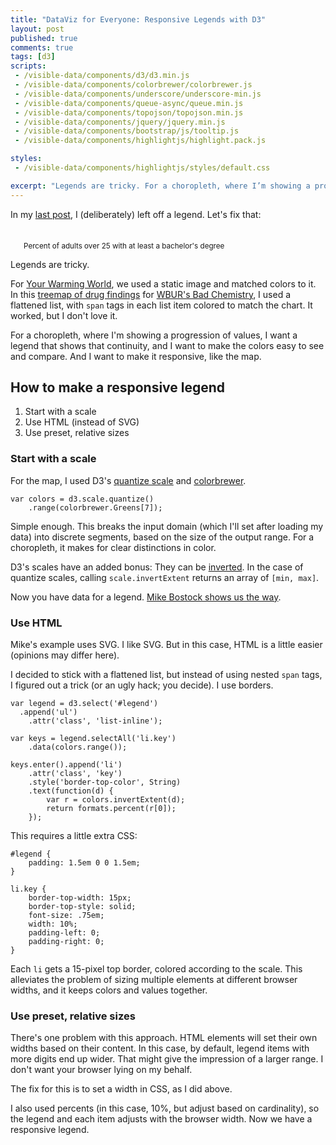 ```yaml
---
title: "DataViz for Everyone: Responsive Legends with D3"
layout: post
published: true
comments: true
tags: [d3]
scripts:
 - /visible-data/components/d3/d3.min.js
 - /visible-data/components/colorbrewer/colorbrewer.js
 - /visible-data/components/underscore/underscore-min.js
 - /visible-data/components/queue-async/queue.min.js
 - /visible-data/components/topojson/topojson.min.js
 - /visible-data/components/jquery/jquery.min.js
 - /visible-data/components/bootstrap/js/tooltip.js
 - /visible-data/components/highlightjs/highlight.pack.js

styles:
 - /visible-data/components/highlightjs/styles/default.css

excerpt: "Legends are tricky. For a choropleth, where I’m showing a progression of values, I want a legend that shows that continuity, and I want to make the colors easy to see and compare. And I want to make it responsive, like the map."
---
```


<style type="text/css">
#legend {
    padding: 1.5em 0 0 1.5em;
}

li.key {
    border-top-width: 15px;
    border-top-style: solid;
    font-size: .75em;
    width: 10%;
    padding-left: 0;
    padding-right: 0;
}

path.land {
    fill: #eee;
    stroke: #ddd;
}

path.state {
    stroke: #eee;
    stroke-width: 1;
}
</style>

In my [last post](/visible-data/2013/08/27/responsive-legends-with-d3/), I (deliberately) left off a legend. Let's fix that:

<div id="map">
    <div id="legend">
        <small>Percent of adults over 25 with at least a bachelor's degree</small>
    </div>
</div>

Legends are tricky.

For [Your Warming World](http://warmingworld.newscientistapps.com/), we used a static image and matched colors to it. In this [treemap of drug findings](http://badchemistry.wbur.org/2013/05/14/the-drugs-dookhan-found) for [WBUR's Bad Chemistry](http://badchemistry.wbur.org/), I used a flattened list, with `span` tags in each list item colored to match the chart. It worked, but I don't love it.

For a choropleth, where I'm showing a progression of values, I want a legend that shows that continuity, and I want to make the colors easy to see and compare. And I want to make it responsive, like the map.

## How to make a responsive legend ##

1. Start with a scale
2. Use HTML (instead of SVG)
3. Use preset, relative sizes

### Start with a scale ###

For the map, I used D3's [quantize scale](https://github.com/mbostock/d3/wiki/Quantitative-Scales#wiki-quantize) and [colorbrewer](https://github.com/mbostock/d3/tree/master/lib/colorbrewer).

    var colors = d3.scale.quantize()
        .range(colorbrewer.Greens[7]);

Simple enough. This breaks the input domain (which I'll set after loading my data) into discrete segments, based on the size of the output range. For a choropleth, it makes for clear distinctions in color.

D3's scales have an added bonus: They can be [inverted](https://github.com/mbostock/d3/wiki/Quantitative-Scales#wiki-quantize_invertExtent). In the case of quantize scales, calling `scale.invertExtent` returns an array of `[min, max]`.

Now you have data for a legend. [Mike Bostock shows us the way](http://bl.ocks.org/mbostock/4573883).

### Use HTML ###

Mike's example uses SVG. I like SVG. But in this case, HTML is a little easier (opinions may differ here).

I decided to stick with a flattened list, but instead of using nested `span` tags, I figured out a trick (or an ugly hack; you decide). I use borders.
    
    var legend = d3.select('#legend')
      .append('ul')
        .attr('class', 'list-inline');

    var keys = legend.selectAll('li.key')
        .data(colors.range());
    
    keys.enter().append('li')
        .attr('class', 'key')
        .style('border-top-color', String)
        .text(function(d) {
            var r = colors.invertExtent(d);
            return formats.percent(r[0]);
        });

This requires a little extra CSS:

    #legend {
        padding: 1.5em 0 0 1.5em;
    }

    li.key {
        border-top-width: 15px;
        border-top-style: solid;
        font-size: .75em;
        width: 10%;
        padding-left: 0;
        padding-right: 0;
    }

Each `li` gets a 15-pixel top border, colored according to the scale. This alleviates the problem of sizing multiple elements at different browser widths, and it keeps colors and values together.

### Use preset, relative sizes ###

There's one problem with this approach. HTML elements will set their own widths based on their content. In this case, by default, legend items with more digits end up wider. That might give the impression of a larger range. I don't want your browser lying on my behalf.

The fix for this is to set a width in CSS, as I did above.

I also used percents (in this case, 10%, but adjust based on cardinality), so the legend and each item adjusts with the browser width. Now we have a responsive legend.

<script type="x-jst" id="tooltip-template">
<h5><%= Name %></h5>
<p><%= formats.percent(percent) %> have a BA degree or higher.</p>
</script>

<script type="text/javascript">
var urls = {
    us: "/visible-data/data/us.json",
    data: "/visible-data/data/census/bachelors-degrees.csv"
};

var margin = {top: 0, left: 0, bottom: 0, right: 0}
  , width = parseInt(d3.select('#map').style('width'))
  , width = width - margin.left - margin.right
  , mapRatio = .55
  , height = width * mapRatio;

var formats = {
    percent: d3.format('%')
};

// projection and path setup
var projection = d3.geo.albersUsa()
    .scale(width)
    .translate([width / 2, height / 2]);

var path = d3.geo.path()
    .projection(projection);

// scales and axes
var colors = d3.scale.quantize()
    .range(colorbrewer.Greens[7]);

// make a map
var map = d3.select('#map').append('svg')
    .style('height', height + 'px')
    .style('width', width + 'px');

// template, for later
var template = _.template(d3.select('#tooltip-template').html());

// start the legend
var legend = d3.select('#legend')
  .append('ul')
    .attr('class', 'list-inline');

// catch the resize
d3.select(window).on('resize', resize);

// queue and render
queue()
    .defer(d3.json, urls.us)
    .defer(d3.csv, urls.data)
    .await(render);

function render(err, us, data) {

    var land = topojson.mesh(us, us.objects.land)
      , states = topojson.feature(us, us.objects.states);

    window.us = us;

    data = window.data = _(data).chain().map(function(d) {
        d.Total = +d.Total;
        d["Bachelor's degree"] = +d["Bachelor's degree"];
        d.percent = d["Bachelor's degree"] / d.Total;
        return [d.Name, d];
    }).object().value();

    colors.domain(
        d3.extent(d3.values(data), function(d) { return d.percent; })
    );

    map.append('path')
        .datum(land)
        .attr('class', 'land')
        .attr('d', path);

    var states = map.selectAll('path.state')
        .data(states.features)
      .enter().append('path')
        .attr('class', 'state')
        .attr('id', function(d) { 
            return d.properties.name.toLowerCase().replace(/\s/g, '-'); 
        })
        .attr('d', path)
        .style('fill', function(d) {
            var name = d.properties.name
              , value = data[name] ? data[name].percent : null;

            return colors(value);
        });

    states.on('mouseover', tooltipShow)
        .on('mouseout', tooltipHide);
    
    var keys = legend.selectAll('li.key')
        .data(colors.range());
    
    keys.enter().append('li')
        .attr('class', 'key')
        .style('border-top-color', String)
        .text(function(d) {
            var r = colors.invertExtent(d);
            return formats.percent(r[0]);
        });

}

function resize() {
    // adjust things when the window size changes
    width = parseInt(d3.select('#map').style('width'));
    width = width - margin.left - margin.right;
    height = width * mapRatio;

    // update projection
    projection
        .translate([width / 2, height / 2])
        .scale(width);

    // resize the map container
    map
        .style('width', width + 'px')
        .style('height', height + 'px');

    // resize the map
    map.select('.land').attr('d', path);
    map.selectAll('.state').attr('d', path);
}

function tooltipShow(d, i) {
    var datum = data[d.properties.name];
    if (!datum) return;

    datum.formats = formats;

    $(this).tooltip({
        title: template(datum),
        html: true,
        container: map.node().parentNode,
        placement: 'auto'
    }).tooltip('show');
}

function tooltipHide(d, i) {
    $(this).tooltip('hide');
}

// highlight my code blocks
d3.selectAll('pre code').each(function() {
    var code = d3.select(this)
      , highlight = hljs.highlight('javascript', code.html());

    code.html(highlight.value);
});

</script>